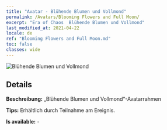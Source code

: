 ```yaml
---
title: "Avatar - Blühende Blumen und Vollmond"
permalink: /Avatars/Blooming Flowers and Full Moon/
excerpt: "Era of Chaos  Blühende Blumen und Vollmond"
last_modified_at: 2021-04-22
locale: de
ref: "Blooming Flowers and Full Moon.md"
toc: false
classes: wide
---
```

 ![Blühende Blumen und Vollmond](/images/a/avatarFrame_32.png)

## Details

 **Beschreibung:** „Blühende Blumen und Vollmond“-Avatarrahmen 

 **Tips:** Erhältlich durch Teilnahme am Ereignis. 

 **Is available:**  - 

